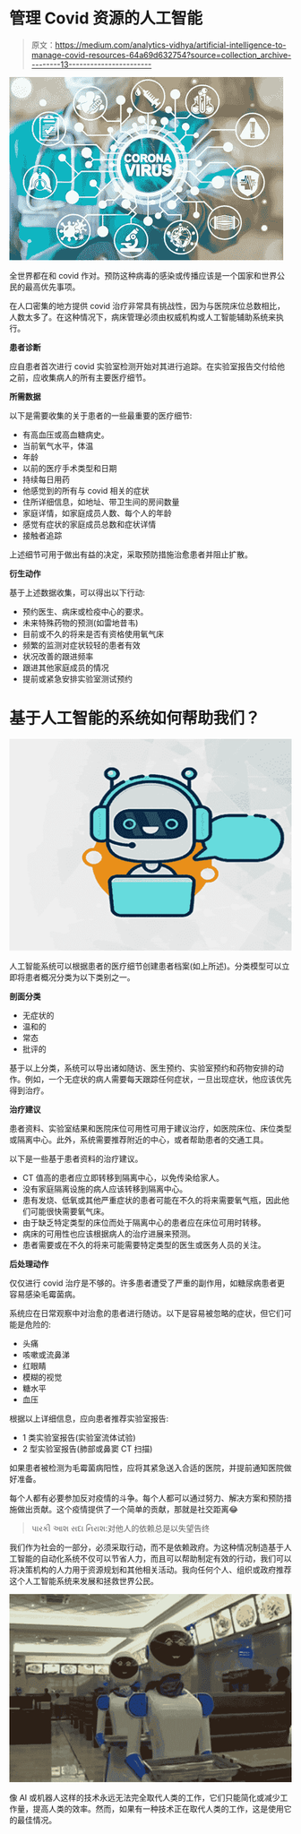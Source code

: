 # 管理 Covid 资源的人工智能

> 原文：<https://medium.com/analytics-vidhya/artificial-intelligence-to-manage-covid-resources-64a69d632754?source=collection_archive---------13----------------------->

![](img/c7cda98a00183f86e70bed9d331d20eb.png)

全世界都在和 covid 作对。预防这种病毒的感染或传播应该是一个国家和世界公民的最高优先事项。

在人口密集的地方提供 covid 治疗非常具有挑战性，因为与医院床位总数相比，人数太多了。在这种情况下，病床管理必须由权威机构或人工智能辅助系统来执行。

**患者诊断**

应自患者首次进行 covid 实验室检测开始对其进行追踪。在实验室报告交付给他之前，应收集病人的所有主要医疗细节。

**所需数据**

以下是需要收集的关于患者的一些最重要的医疗细节:

*   有高血压或高血糖病史。
*   当前氧气水平，体温
*   年龄
*   以前的医疗手术类型和日期
*   持续每日用药
*   他感觉到的所有与 covid 相关的症状
*   住所详细信息，如地址、带卫生间的房间数量
*   家庭详情，如家庭成员人数、每个人的年龄
*   感觉有症状的家庭成员总数和症状详情
*   接触者追踪

上述细节可用于做出有益的决定，采取预防措施治愈患者并阻止扩散。

**衍生动作**

基于上述数据收集，可以得出以下行动:

*   预约医生、病床或检疫中心的要求。
*   未来特殊药物的预测(如雷地昔韦)
*   目前或不久的将来是否有资格使用氧气床
*   频繁的监测对症状较轻的患者有效
*   状况改善的跟进频率
*   跟进其他家庭成员的情况
*   提前或紧急安排实验室测试预约

# 基于人工智能的系统如何帮助我们？

![](img/20a71b67ecdd4abf5f7e6c0dd8b1b068.png)

人工智能系统可以根据患者的医疗细节创建患者档案(如上所述)。分类模型可以立即将患者概况分类为以下类别之一。

**剖面分类**

*   无症状的
*   温和的
*   常态
*   批评的

基于以上分类，系统可以导出诸如随访、医生预约、实验室预约和药物安排的动作。例如，一个无症状的病人需要每天跟踪任何症状，一旦出现症状，他应该优先得到治疗。

**治疗建议**

患者资料、实验室结果和医院床位可用性可用于建议治疗，如医院床位、床位类型或隔离中心。此外，系统需要推荐附近的中心，或者帮助患者的交通工具。

以下是一些基于患者资料的治疗建议。

*   CT 值高的患者应立即转移到隔离中心，以免传染给家人。
*   没有家庭隔离设施的病人应该转移到隔离中心。
*   患有发烧、低氧或其他严重症状的患者可能在不久的将来需要氧气瓶，因此他们可能很快需要氧气床。
*   由于缺乏特定类型的床位而处于隔离中心的患者应在床位可用时转移。
*   病床的可用性也应该根据病人的治疗进展来预测。
*   患者需要或在不久的将来可能需要特定类型的医生或医务人员的关注。

**后处理动作**

仅仅进行 covid 治疗是不够的。许多患者遭受了严重的副作用，如糖尿病患者更容易感染毛霉菌病。

系统应在日常观察中对治愈的患者进行随访。以下是容易被忽略的症状，但它们可能是危险的:

*   头痛
*   咳嗽或流鼻涕
*   红眼睛
*   模糊的视觉
*   糖水平
*   血压

根据以上详细信息，应向患者推荐实验室报告:

*   1 类实验室报告(实验室流体试验)
*   2 型实验室报告(肺部或鼻窦 CT 扫描)

如果患者被检测为毛霉菌病阳性，应将其紧急送入合适的医院，并提前通知医院做好准备。

每个人都有必要参加反对疫情的斗争。每个人都可以通过努力、解决方案和预防措施做出贡献。这个疫情提供了一个简单的贡献，那就是社交距离😂

> પારકી આશ સદા નિરાશ:对他人的依赖总是以失望告终

我们作为社会的一部分，必须采取行动，而不是依赖政府。为这种情况制造基于人工智能的自动化系统不仅可以节省人力，而且可以帮助制定有效的行动，我们可以将决策机构的人力用于资源规划和其他相关活动。我向任何个人、组织或政府推荐这个人工智能系统来发展和拯救世界公民。

![](img/b35758698213850850790e4188fe2fdc.png)

像 AI 或机器人这样的技术永远无法完全取代人类的工作，它们只能简化或减少工作量，提高人类的效率。然而，如果有一种技术正在取代人类的工作，这是使用它的最佳情况。
